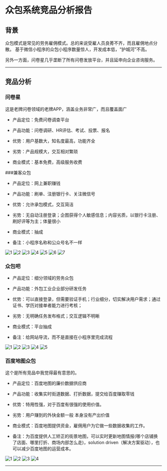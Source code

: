 # 众包系统竞品分析报告

## 背景


 众包模式是常见的劳务雇佣模式。总的来说受雇人员良莠不齐，而且雇佣地点分散。 基于微信小程序的众包小程序数量惊人，开发成本低，“护城河”不高。

另外一方面，问卷星几乎垄断了所有问卷发放平台，并且延申向企业咨询服务。

-----

## 竞品分析


### 问卷星
这是老牌问卷领域的老牌APP，涵盖业务非常广，而且覆盖面广

- 产品定位：免费问卷调查平台

- 产品功能：问卷调研、HR评估、考试、投票、报名


- 优势：用户基数大，知名度最高，功能齐全


- 劣势：产品规模大，交互相对繁琐


- 商业模式：基本免费，高级服务收费


###兼客众包
- 产品定位：网上兼职赚钱


- 产品功能：刷单、注册银行卡、关注微信号


- 优势：允许承包模式，交互简洁


- 劣势：无自动注册登录；企图获得个人敏感信息；内容劣质，以银行卡注册、刷好评等为主；体量很小


- 商业模式：抽成

- 备注：小程序名称和公众号名不一样

![1](./兼客众包/1.png)
![2](./兼客众包/2.png)
![3](./兼客众包/3.png)
![4](./兼客众包/4.png)
![5](./兼客众包/5.png)
![6](./兼客众包/6.png)
![7](./兼客众包/7.png)
### 众包吧
- 产品定位：细分领域的劳务众包


- 产品功能：外包工业企业部分研发任务


- 优势：可以直接登录，但需要验证手机；行业细分，切实解决用户需求；通过证书、学历对接单者能力进行考核；


- 劣势：无明确任务发布格式；交互逻辑不明晰


- 商业模式：平台抽成

- 备注：给网站导流，而不是直接在小程序里完成流程

![1](./众包吧/1.png)
![2](./众包吧/2.png)
![3](./众包吧/3.png)
![4](./众包吧/4.png)
![5](./众包吧/5.png)
### 百度地图众包
这个是所有竞品中我觉得最有意思的。

- 产品定位：百度地图的廉价数据供应商

- 产品功能：收集实时街道数据、打折数据，提交给百度赚取零钱

- 优势：特用性强，对于百度有很强的使用价值。

- 劣势：用户赚到的外快金额一般 本身没有产出价值

- 商业模式：百度地图提供资金，雇佣用户为它做一些数据收集的工作。

- 备注：为百度提供人工矫正的街景地图，可以实时更新地图情报(哪个店铺换了店面、哪里打折、商场内部怎么走)，solution driven（解决方案驱动），也可以减少百度地图的运营成本。


![1](./百度地图众包/1.png)
![2](./百度地图众包/2.png)
![3](./百度地图众包/3.png)
![4](./百度地图众包/4.png)

-----
